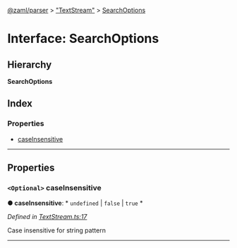 [@zaml/parser](../README.md) > ["TextStream"](../modules/_textstream_.md) > [SearchOptions](../interfaces/_textstream_.searchoptions.md)

# Interface: SearchOptions

## Hierarchy

**SearchOptions**

## Index

### Properties

* [caseInsensitive](_textstream_.searchoptions.md#caseinsensitive)

---

## Properties

<a id="caseinsensitive"></a>

### `<Optional>` caseInsensitive

**● caseInsensitive**: * `undefined` &#124; `false` &#124; `true`
*

*Defined in [TextStream.ts:17](https://github.com/nexushubs/zaml-lang/blob/820ece7/packages/zaml-parser/src/TextStream.ts#L17)*

Case insensitive for string pattern

___

